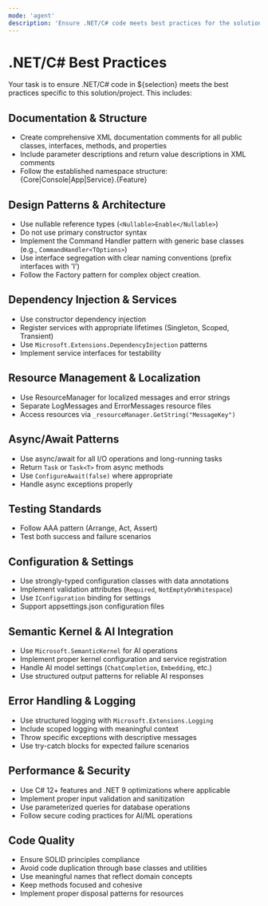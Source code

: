 ```yaml
---
mode: 'agent'
description: 'Ensure .NET/C# code meets best practices for the solution/project.'
---
```

# .NET/C# Best Practices

Your task is to ensure .NET/C# code in ${selection} meets the best practices specific to this solution/project. This includes:

## Documentation & Structure

- Create comprehensive XML documentation comments for all public classes, interfaces, methods, and properties
- Include parameter descriptions and return value descriptions in XML comments
- Follow the established namespace structure: {Core|Console|App|Service}.{Feature}

## Design Patterns & Architecture

- Use nullable reference types (`<Nullable>Enable</Nullable>`)
- Do not use primary constructor syntax
- Implement the Command Handler pattern with generic base classes (e.g., `CommandHandler<TOptions>`)
- Use interface segregation with clear naming conventions (prefix interfaces with 'I')
- Follow the Factory pattern for complex object creation.

## Dependency Injection & Services

- Use constructor dependency injection
- Register services with appropriate lifetimes (Singleton, Scoped, Transient)
- Use `Microsoft.Extensions.DependencyInjection` patterns
- Implement service interfaces for testability

## Resource Management & Localization

- Use ResourceManager for localized messages and error strings
- Separate LogMessages and ErrorMessages resource files
- Access resources via `_resourceManager.GetString("MessageKey")`

## Async/Await Patterns

- Use async/await for all I/O operations and long-running tasks
- Return `Task` or `Task<T>` from async methods
- Use `ConfigureAwait(false)` where appropriate
- Handle async exceptions properly

## Testing Standards

- Follow AAA pattern (Arrange, Act, Assert)
- Test both success and failure scenarios

## Configuration & Settings

- Use strongly-typed configuration classes with data annotations
- Implement validation attributes (`Required`, `NotEmptyOrWhitespace`)
- Use `IConfiguration` binding for settings
- Support appsettings.json configuration files

## Semantic Kernel & AI Integration

- Use `Microsoft.SemanticKernel` for AI operations
- Implement proper kernel configuration and service registration
- Handle AI model settings (`ChatCompletion`, `Embedding`, etc.)
- Use structured output patterns for reliable AI responses

## Error Handling & Logging

- Use structured logging with `Microsoft.Extensions.Logging`
- Include scoped logging with meaningful context
- Throw specific exceptions with descriptive messages
- Use try-catch blocks for expected failure scenarios

## Performance & Security

- Use C# 12+ features and .NET 9 optimizations where applicable
- Implement proper input validation and sanitization
- Use parameterized queries for database operations
- Follow secure coding practices for AI/ML operations

## Code Quality

- Ensure SOLID principles compliance
- Avoid code duplication through base classes and utilities
- Use meaningful names that reflect domain concepts
- Keep methods focused and cohesive
- Implement proper disposal patterns for resources
